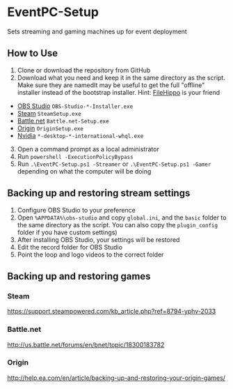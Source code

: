 ﻿# EventPC-Setup
Sets streaming and gaming machines up for event deployment

## How to Use
1. Clone or download the repository from GitHub
2. Download what you need and keep it in the same directory as the script.  Make sure they are namedIt may be useful to get the full "offline" installer instead of the bootstrap installer.  Hint: [FileHippo](https://filehippo.com/) is your friend
  - [OBS Studio](https://obsproject.com/) `OBS-Studio-*-Installer.exe`
  - [Steam](https://steampowered.com/) `SteamSetup.exe`
  - [Battle.net](https://battle.net/) `Battle.net-Setup.exe`
  - [Origin](https://origin.com/) `OriginSetup.exe`
  - [Nvidia](https://nvidia.com/) `*-desktop-*-international-whql.exe`
3. Open a command prompt as a local administrator
4. Run `powershell -ExecutionPolicyBypass`
5. Run `.\EventPC-Setup.ps1 -Streamer` or `.\EventPC-Setup.ps1 -Gamer` depending on what the computer will be doing

## Backing up and restoring stream settings
1. Configure OBS Studio to your preference
2. Open `%APPDATA%\obs-studio` and copy `global.ini`, and the `basic` folder to the same directory as the script.  You can also copy the `plugin_config` folder if you have custom settings)
3. After installing OBS Studio, your settings will be restored
4. Edit the record folder for OBS Studio
5. Point the loop and logo videos to the correct folder

## Backing up and restoring games
### Steam
https://support.steampowered.com/kb_article.php?ref=8794-yphv-2033

### Battle.net
http://us.battle.net/forums/en/bnet/topic/18300183782

### Origin
http://help.ea.com/en/article/backing-up-and-restoring-your-origin-games/
